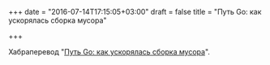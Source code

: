 +++
date = "2016-07-14T17:15:05+03:00"
draft = false
title = "Путь Go: как ускорялась сборка мусора"

+++

<p>Хабраперевод &quot;<a href="https://habrahabr.ru/company/mailru/blog/305614/">Путь Go: как ускорялась сборка мусора</a>&quot;.</p>

